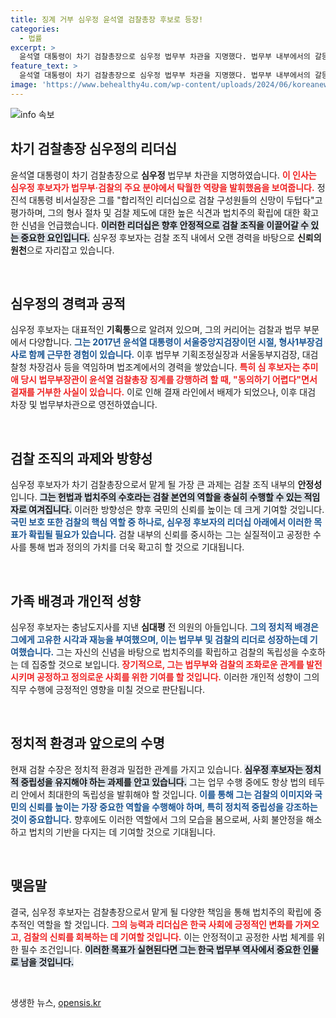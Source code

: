 ```yaml
---
title: 징계 거부 심우정 윤석열 검찰총장 후보로 등장!
categories:
  - 법률
excerpt: >
  윤석열 대통령이 차기 검찰총장으로 심우정 법무부 차관을 지명했다. 법무부 내부에서의 갈등 속에서도 검찰 조직을 안정적으로 이끌 적임자로 평가받는 그, 그의 리더십에 관심이 쏠린다!
feature_text: >
  윤석열 대통령이 차기 검찰총장으로 심우정 법무부 차관을 지명했다. 법무부 내부에서의 갈등 속에서도 검찰 조직을 안정적으로 이끌 적임자로 평가받는 그, 그의 리더십에 관심이 쏠린다!
image: 'https://www.behealthy4u.com/wp-content/uploads/2024/06/koreanews.jpg'
---
```


<p><img src="https://www.behealthy4u.com/wp-content/uploads/2024/06/koreanews.jpg" alt="info 속보" /></p>

<h2 data-ke-size="size26">차기 검찰총장 심우정의 리더십</h2>

<p data-ke-size="size16">윤석열 대통령이 차기 검찰총장으로 <b>심우정</b> 법무부 차관을 지명하였습니다. <b><span style="color: #ee2323;">이 인사는 심우정 후보자가 법무부·검찰의 주요 분야에서 탁월한 역량을 발휘했음을 보여줍니다.</span></b> 정진석 대통령 비서실장은 그를 "합리적인 리더십으로 검찰 구성원들의 신망이 두텁다"고 평가하며, 그의 형사 절차 및 검찰 제도에 대한 높은 식견과 법치주의 확립에 대한 확고한 신념을 언급했습니다. <b><span style="background-color: #21538527;">이러한 리더십은 향후 안정적으로 검찰 조직을 이끌어갈 수 있는 중요한 요인입니다.</span></b> 심우정 후보자는 검찰 조직 내에서 오랜 경력을 바탕으로 <b>신뢰의 원천</b>으로 자리잡고 있습니다.</p>

<p data-ke-size="size16">&nbsp;</p>

<h2 data-ke-size="size26">심우정의 경력과 공적</h2>

<p data-ke-size="size16">심우정 후보자는 대표적인 <b>기획통</b>으로 알려져 있으며, 그의 커리어는 검찰과 법무 부문에서 다양합니다. <b><span style="color: #1a5490;">그는 2017년 윤석열 대통령이 서울중앙지검장이던 시절, 형사1부장검사로 함께 근무한 경험이 있습니다.</span></b> 이후 법무부 기획조정실장과 서울동부지검장, 대검찰청 차장검사 등을 역임하며 법조계에서의 경력을 쌓았습니다. <b><span style="color: #ee2323;">특히 심 후보자는 추미애 당시 법무부장관이 윤석열 검찰총장 징계를 강행하려 할 때, "동의하기 어렵다"면서 결재를 거부한 사실이 있습니다.</span></b> 이로 인해 결재 라인에서 배제가 되었으나, 이후 대검 차장 및 법무부차관으로 영전하였습니다.</p>

<p data-ke-size="size16">&nbsp;</p>

<h2 data-ke-size="size26">검찰 조직의 과제와 방향성</h2>

<p data-ke-size="size16">심우정 후보자가 차기 검찰총장으로서 맡게 될 가장 큰 과제는 검찰 조직 내부의 <b>안정성</b>입니다. <b><span style="background-color: #21538527;">그는 헌법과 법치주의 수호라는 검찰 본연의 역할을 충실히 수행할 수 있는 적임자로 여겨집니다.</span></b> 이러한 방향성은 향후 국민의 신뢰를 높이는 데 크게 기여할 것입니다. <b><span style="color: #1a5490;">국민 보호 또한 검찰의 핵심 역할 중 하나로, 심우정 후보자의 리더십 아래에서 이러한 목표가 확립될 필요가 있습니다.</span></b> 검찰 내부의 신뢰를 중시하는 그는 실질적이고 공정한 수사를 통해 법과 정의의 가치를 더욱 확고히 할 것으로 기대됩니다.</p>

<p data-ke-size="size16">&nbsp;</p>

<h2 data-ke-size="size26">가족 배경과 개인적 성향</h2>

<p data-ke-size="size16">심우정 후보자는 충남도지사를 지낸 <b>심대평</b> 전 의원의 아들입니다. <b><span style="color: #1a5490;">그의 정치적 배경은 그에게 고유한 시각과 재능을 부여했으며, 이는 법무부 및 검찰의 리더로 성장하는데 기여했습니다.</span></b> 그는 자신의 신념을 바탕으로 법치주의를 확립하고 검찰의 독립성을 수호하는 데 집중할 것으로 보입니다. <b><span style="color: #ee2323;">장기적으로, 그는 법무부와 검찰의 조화로운 관계를 발전시키며 공정하고 정의로운 사회를 위한 기여를 할 것입니다.</span></b> 이러한 개인적 성향이 그의 직무 수행에 긍정적인 영향을 미칠 것으로 판단됩니다.</p>

<p data-ke-size="size16">&nbsp;</p>

<h2 data-ke-size="size26">정치적 환경과 앞으로의 수명</h2>

<p data-ke-size="size16">현재 검찰 수장은 정치적 환경과 밀접한 관계를 가지고 있습니다. <b><span style="background-color: #21538527;">심우정 후보자는 정치적 중립성을 유지해야 하는 과제를 안고 있습니다.</span></b> 그는 업무 수행 중에도 항상 법의 테두리 안에서 최대한의 독립성을 발휘해야 할 것입니다. <b><span style="color: #1a5490;">이를 통해 그는 검찰의 이미지와 국민의 신뢰를 높이는 가장 중요한 역할을 수행해야 하며, 특히 정치적 중립성을 강조하는 것이 중요합니다.</span></b> 향후에도 이러한 역할에서 그의 모습을 봄으로써, 사회 불안정을 해소하고 법치의 기반을 다지는 데 기여할 것으로 기대됩니다.</p>

<p data-ke-size="size16">&nbsp;</p>

<h2 data-ke-size="size26">맺음말</h2>

<p data-ke-size="size16">결국, 심우정 후보자는 검찰총장으로서 맡게 될 다양한 책임을 통해 법치주의 확립에 중추적인 역할을 할 것입니다. <b><span style="color: #ee2323;">그의 능력과 리더십은 한국 사회에 긍정적인 변화를 가져오고, 검찰의 신뢰를 회복하는 데 기여할 것입니다.</span></b> 이는 안정적이고 공정한 사법 체계를 위한 필수 조건입니다. <b><span style="background-color: #21538527;">이러한 목표가 실현된다면 그는 한국 법무부 역사에서 중요한 인물로 남을 것입니다.</span></b></p>

<p data-ke-size="size16">&nbsp;</p>
생생한 뉴스, <a href="https://opensis.kr" rel="dofollow">opensis.kr</a>



